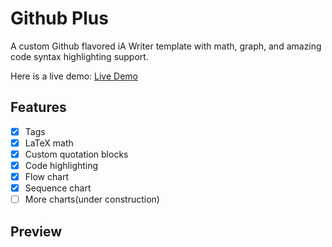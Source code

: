 # Github Plus

A custom Github flavored iA Writer template with math, graph, and amazing code syntax highlighting support.

Here is a live demo: [Live Demo](https://arithxu.com/iA-Writer-Templates-Github-Plus/)

## Features
- [x] Tags
- [x] LaTeX math
- [x] Custom quotation blocks
- [x] Code highlighting
- [x] Flow chart
- [x] Sequence chart
- [ ] More charts(under construction)

## Preview 
